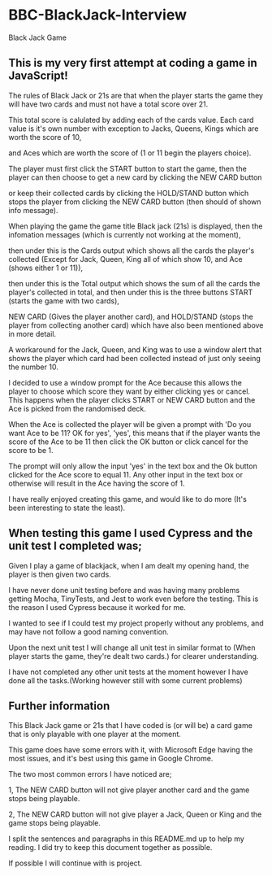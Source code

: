 # BBC-BlackJack-Interview

Black Jack Game

## This is my very first attempt at coding a game in JavaScript!
The rules of Black Jack or 21s are that when the player starts the game they will have two cards and must not have a total score over 21. 

This total score is calulated by adding each of the cards value. Each card value is it's own number with exception to Jacks, Queens, Kings which are worth the score of 10,

and Aces which are worth the score of (1 or 11 begin the players choice).

The player must first click the START button to start the game, then the player can then choose to get a new card by clicking the NEW CARD button 

or keep their collected cards by clicking the HOLD/STAND button which stops the player from clicking the NEW CARD button (then should of shown info message). 

When playing the game the game title Black jack (21s) is displayed, 
then the infomation messages (which is currently not working at the moment), 

then under this is the Cards output which shows all the cards the player's collected (Except for Jack, Queen, King all of which show 10, and Ace (shows either 1 or 11)),

then under this is the Total output which shows the sum of all the cards the player's collected in total,
and then under this is the three buttons START (starts the game with two cards),

NEW CARD (Gives the player another card),
and HOLD/STAND (stops the player from collecting another card) which have also been mentioned above in more detail.

A workaround for the Jack, Queen, and King was to use a window alert that shows the player which card had been collected instead of just only seeing the number 10.

I decided to use a window prompt for the Ace because this allows the player to choose which score they want by either clicking yes or cancel.
This happens when the player clicks START or NEW CARD button and the Ace is picked from the randomised deck. 

When the Ace is collected the player will be given a prompt with 'Do you want Ace to be 11? OK for yes', 'yes',
this means that if the player wants the score of the Ace to be 11 then click the OK button or click cancel for the score to be 1.  

The prompt will only allow the input 'yes' in the text box and the Ok button clicked for the Ace score to equal 11. 
Any other input in the text box or otherwise will result in the Ace having the score of 1.

I have really enjoyed creating this game, and would like to do more (It's been interesting to state the least). 

## When testing this game I used Cypress and the unit test I completed was;
Given I play a game of blackjack, when I am dealt my opening hand, the player is then given two cards.

I have never done unit testing before and was having many problems getting Mocha, TinyTests, and Jest to work even before the testing. This is the reason I used Cypress because it worked for me. 

I wanted to see if I could test my project properly without any problems, and may have not follow a good naming convention. 

Upon the next unit test I will change all unit test in similar format to (When player starts the game, they're dealt two cards.) for clearer understanding.

I have not completed any other unit tests at the moment however I have done all the tasks.(Working however still with some current problems)

## Further information
This Black Jack game or 21s that I have coded is (or will be) a card game that is only playable with one player at the moment. 

This game does have some errors with it, with Microsoft Edge having the most issues, and it's best using this game in Google Chrome.

The two most common errors I have noticed are;

1, The NEW CARD button will not give player another card and the game stops being playable.

2, The NEW CARD button will not give player a Jack, Queen or King and the game stops being playable.

I split the sentences and paragraphs in this README.md up to help my reading. I did try to keep this document together as possible.

If possible I will continue with is project.
